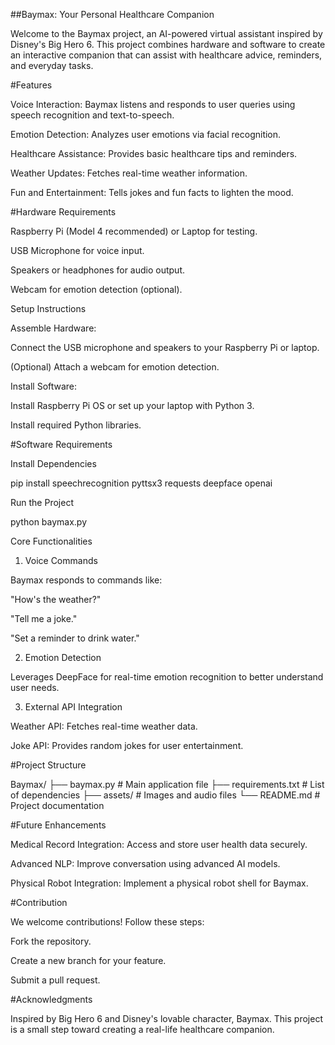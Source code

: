 ##Baymax: Your Personal Healthcare Companion

Welcome to the Baymax project, an AI-powered virtual assistant inspired by Disney's Big Hero 6. This project combines hardware and software to create an interactive companion that can assist with healthcare advice, reminders, and everyday tasks.

 

#Features

Voice Interaction: Baymax listens and responds to user queries using speech recognition and text-to-speech.

Emotion Detection: Analyzes user emotions via facial recognition.

Healthcare Assistance: Provides basic healthcare tips and reminders.

Weather Updates: Fetches real-time weather information.

Fun and Entertainment: Tells jokes and fun facts to lighten the mood.

 

#Hardware Requirements

Raspberry Pi (Model 4 recommended) or Laptop for testing.

USB Microphone for voice input.

Speakers or headphones for audio output.

Webcam for emotion detection (optional).

Setup Instructions

Assemble Hardware:

Connect the USB microphone and speakers to your Raspberry Pi or laptop.

(Optional) Attach a webcam for emotion detection.

Install Software:

Install Raspberry Pi OS or set up your laptop with Python 3.

Install required Python libraries.


#Software Requirements

Install Dependencies

pip install speechrecognition pyttsx3 requests deepface openai

Run the Project

python baymax.py

Core Functionalities

1. Voice Commands

Baymax responds to commands like:

"How's the weather?"

"Tell me a joke."

"Set a reminder to drink water."

2. Emotion Detection

Leverages DeepFace for real-time emotion recognition to better understand user needs.

 

3. External API Integration

Weather API: Fetches real-time weather data.

Joke API: Provides random jokes for user entertainment.


#Project Structure

Baymax/
├── baymax.py           # Main application file
├── requirements.txt    # List of dependencies
├── assets/             # Images and audio files
└── README.md           # Project documentation


#Future Enhancements

Medical Record Integration: Access and store user health data securely.

Advanced NLP: Improve conversation using advanced AI models.

Physical Robot Integration: Implement a physical robot shell for Baymax.


#Contribution

We welcome contributions! Follow these steps:

Fork the repository.

Create a new branch for your feature.

Submit a pull request.



#Acknowledgments

Inspired by Big Hero 6 and Disney's lovable character, Baymax. This project is a small step toward creating a real-life healthcare companion.

 

